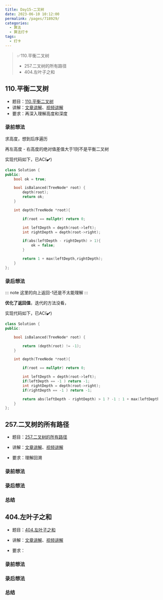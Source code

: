 ```yaml
---
title: Day15-二叉树
date: 2023-06-10 10:12:00
permalink: /pages/718929/
categories:
  - 算法
  - 算法打卡
tags:
  - 打卡
---
```


>  :white_check_mark:110.平衡二叉树
>
> + 257.二叉树的所有路径
> + 404.左叶子之和  

<!-- more -->

## 110.平衡二叉树

+ 题目：[110.平衡二叉树](https://leetcode.cn/problems/balanced-binary-tree/)
+ 讲解：[文章讲解](https://programmercarl.com/0110.%E5%B9%B3%E8%A1%A1%E4%BA%8C%E5%8F%89%E6%A0%91.html#%E9%A2%98%E5%A4%96%E8%AF%9D)、[视频讲解](https://www.bilibili.com/video/BV1Ug411S7my)
+ 要求：再深入理解高度和深度



### 录前想法

求高度，想到后序遍历

再左高度 - 右高度的绝对值差值大于1则不是平衡二叉树

实现代码如下，已AC(:heavy_check_mark:)

```cpp
class Solution {
public:
    bool ok = true;

    bool isBalanced(TreeNode* root) {
        depth(root);
        return ok;
    }

    int depth(TreeNode *root){

        if(root == nullptr) return 0;

        int leftDepth = depth(root->left);
        int rightDepth = depth(root->right);

        if(abs(leftDepth - rightDepth) > 1){
            ok = false;
        }

        return 1 + max(leftDepth,rightDepth);
    }
};
```

### 录后想法

::: note
这里的向上返回-1还是不太能理解
:::

**优化了返回值**，迭代的方法没看，

实现代码如下，已AC(:heavy_check_mark:)

```cpp
class Solution {
public:

    bool isBalanced(TreeNode* root) {

        return (depth(root) != -1);
    }

    int depth(TreeNode *root){

        if(root == nullptr) return 0;

        int leftDepth = depth(root->left);
        if(leftDepth == -1 ) return -1;
        int rightDepth = depth(root->right);
        if(rightDepth == -1 ) return -1;

        return abs(leftDepth - rightDepth) > 1 ? -1 : 1 + max(leftDepth,rightDepth);
    }
};
```

## 257.二叉树的所有路径

+ 题目：[257.二叉树的所有路径](https://leetcode.cn/problems/binary-tree-paths/)

+ 讲解：[文章讲解](https://programmercarl.com/0257.%E4%BA%8C%E5%8F%89%E6%A0%91%E7%9A%84%E6%89%80%E6%9C%89%E8%B7%AF%E5%BE%84.html)、[视频讲解](https://www.bilibili.com/video/BV1ZG411G7Dh)

+ 要求：理解回溯



### 录前想法



### 录后想法

### 总结



## 404.左叶子之和

+ 题目：[404.左叶子之和]()

+ 讲解：[文章讲解]()、[视频讲解]()

+ 要求：



### 录前想法

### 录后想法

### 总结

